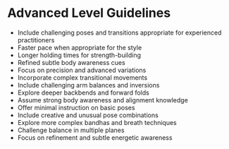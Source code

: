 # Advanced Level Guidelines

- Include challenging poses and transitions appropriate for experienced practitioners
- Faster pace when appropriate for the style
- Longer holding times for strength-building
- Refined subtle body awareness cues
- Focus on precision and advanced variations
- Incorporate complex transitional movements
- Include challenging arm balances and inversions
- Explore deeper backbends and forward folds
- Assume strong body awareness and alignment knowledge
- Offer minimal instruction on basic poses
- Include creative and unusual pose combinations
- Explore more complex bandhas and breath techniques
- Challenge balance in multiple planes
- Focus on refinement and subtle energetic awareness 